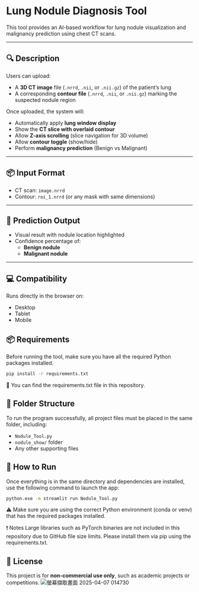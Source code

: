 # Lung Nodule Diagnosis Tool

This tool provides an AI-based workflow for lung nodule visualization and malignancy prediction using chest CT scans.

---

## 🔍 Description

Users can upload:

- A **3D CT image** file (`.nrrd`, `.nii`, or `.nii.gz`) of the patient’s lung
- A corresponding **contour file** (`.nrrd`, `.nii`, or `.nii.gz`) marking the suspected nodule region

Once uploaded, the system will:

- Automatically apply **lung window display**
- Show the **CT slice with overlaid contour**
- Allow **Z-axis scrolling** (slice navigation for 3D volume)
- Allow **contour toggle** (show/hide)
- Perform **malignancy prediction** (Benign vs Malignant)

---

## 📦 Input Format

- CT scan: `image.nrrd`
- Contour: `roi_1.nrrd` (or any mask with same dimensions)

---

## 🚀 Prediction Output

- Visual result with nodule location highlighted
- Confidence percentage of:
  - **Benign nodule**
  - **Malignant nodule**

---

## 💻 Compatibility

Runs directly in the browser on:
- Desktop
- Tablet
- Mobile

## 📦 Requirements

Before running the tool, make sure you have all the required Python packages installed.

```bash
pip install -r requirements.txt
```
🔎 You can find the requirements.txt file in this repository.

## 📁 Folder Structure
To run the program successfully, all project files must be placed in the same folder, including:

- `Nodule_Tool.py`
- `nodule_show/` folder
- Any other supporting files

## 🚀 How to Run
Once everything is in the same directory and dependencies are installed, use the following command to launch the app:
```bash
python.exe -m streamlit run Nodule_Tool.py
```
⚠️ Make sure you are using the correct Python environment (conda or venv) that has the required packages installed.

❗ Notes
Large libraries such as PyTorch binaries are not included in this repository due to GitHub file size limits.
Please install them via pip using the requirements.txt.

## 📜 License
This project is for **non-commercial use only**, such as academic projects or competitions.
![螢幕擷取畫面 2025-04-07 014730](https://github.com/user-attachments/assets/26d26185-5b81-470e-98e1-4a6d44b4918f)
